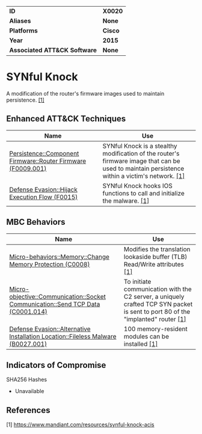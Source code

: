 
<table>
<tr>
<td><b>ID</b></td>
<td><b>X0020</b></td>
</tr>
<tr>
<td><b>Aliases</b></td>
<td><b>None</b></td>
</tr>
<tr>
<td><b>Platforms</b></td>
<td><b>Cisco</b></td>
</tr>
<tr>
<td><b>Year</b></td>
<td><b>2015</b></td>
</tr>
<tr>
<td><b>Associated ATT&CK Software</b></td>
<td><b>None</b></td>
</tr>
</table>


# SYNful Knock

A modification of the router's firmware images used to maintain persistence. [[1]](#1)

## Enhanced ATT&CK Techniques

|Name|Use|
|---|---|
|[Persistence::Component Firmware::Router Firmware (F0009.001)](../persistence/component-firmware.md)|SYNful Knock is a stealthy modification of the router's firmware image that can be used to maintain persistence within a victim's network. [[1]](#1)|
|[Defense Evasion::Hijack Execution Flow (F0015)](../defense-evasion/hijack-execution-flow.md)|SYNful Knock hooks IOS functions to call and initialize the malware. [[1]](#1)|


## MBC Behaviors

|Name|Use|
|---|---|
|[Micro-behaviors::Memory::Change Memory Protection (C0008)](../micro-behaviors/memory/change-memory-protection.md)|Modifies the translation lookaside buffer (TLB) Read/Write attributes  [[1]](#1)|
|[Micro-objective::Communication::Socket Communication::Send TCP Data (C0001.014)](../micro-behaviors/communication/socket-communication.md)|To initiate communication with the C2 server, a uniquely crafted TCP SYN packet is sent to port 80 of the "implanted" router  [[1]](#1)|
|[Defense Evasion::Alternative Installation Location::Fileless Malware (B0027.001)](../defense-evasion/alternative-installation-location.md)|100 memory-resident modules can be installed  [[1]](#1)|

## Indicators of Compromise

SHA256 Hashes
- Unavailable

## References

<a name="1">[1]</a> https://www.mandiant.com/resources/synful-knock-acis
